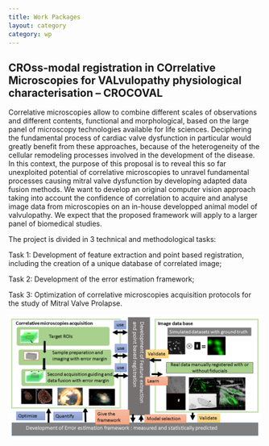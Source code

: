 ```yaml
---
title: Work Packages
layout: category
category: wp
---
```


## CROss-modal registration in COrrelative Microscopies for VALvulopathy physiological characterisation – CROCOVAL

Correlative microscopies allow to combine different scales of observations and different contents, functional and morphological, based on the large panel of microscopy technologies available for life sciences. Deciphering the fundamental process of cardiac valve dysfunction in particular would greatly benefit from these approaches, because of the heterogeneity of the cellular remodeling processes involved in the development of the disease. In this context, the purpose of this proposal is to reveal this so far unexploited potential of correlative microscopies to unravel fundamental processes causing mitral valve dysfunction by developing adapted data fusion methods. We want to develop an original computer vision approach taking into account the confidence of correlation to acquire and analyse image data from microscopies on an in-house developped animal model of valvulopathy.
We expect that the proposed framework will apply to a larger panel of biomedical studies.

The project is divided in 3 technical and methodological tasks:

Task 1: Development of feature extraction and point based registration, including the creation of a unique database of correlated image;

Task 2: Development of the error estimation framework;

Task 3: Optimization of correlative microscopies acquisition protocols for the study of Mitral Valve Prolapse.


![Project organisation](assets/images/wp.PNG "The project is based on the development of adapted feature extraction algorithm and point based registration, and of an error estimation framework. It will be supported and validated by the creation of an original data base, and will allow the development of original and optimized imaging workflows of acquisition.")
